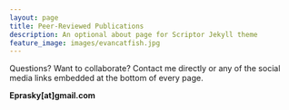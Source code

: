 ```yaml
---
layout: page
title: Peer-Reviewed Publications
description: An optional about page for Scriptor Jekyll theme
feature_image: images/evancatfish.jpg
---
```


Questions? Want to collaborate? Contact me directly or any of the social media links embedded at the bottom of every page. 

**Eprasky[at]gmail.com**

